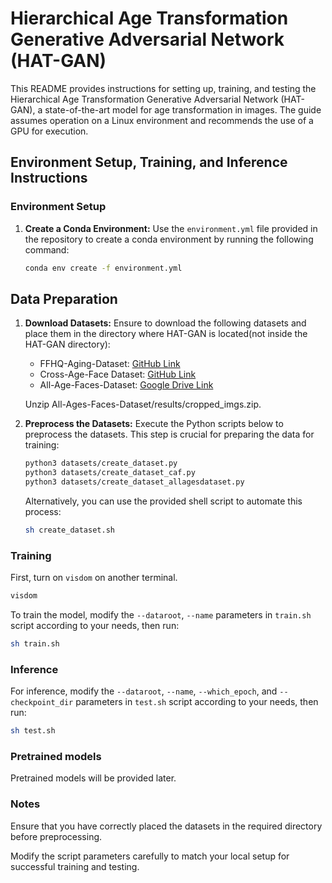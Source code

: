 # Hierarchical Age Transformation Generative Adversarial Network (HAT-GAN)

This README provides instructions for setting up, training, and testing the Hierarchical Age Transformation Generative Adversarial Network (HAT-GAN), a state-of-the-art model for age transformation in images. The guide assumes operation on a Linux environment and recommends the use of a GPU for execution.

## Environment Setup, Training, and Inference Instructions

### Environment Setup

1. **Create a Conda Environment:**
   Use the `environment.yml` file provided in the repository to create a conda environment by running the following command:
   ```bash
   conda env create -f environment.yml

## Data Preparation

1. **Download Datasets:**
   Ensure to download the following datasets and place them in the directory where HAT-GAN is located(not inside the HAT-GAN directory):
   - FFHQ-Aging-Dataset: [GitHub Link](https://github.com/royorel/FFHQ-Aging-Dataset)
   - Cross-Age-Face Dataset: [GitHub Link](https://github.com/AvLab-CV/AgeTransGAN?tab=readme-ov-file#cross-age-face-dataset)
   - All-Age-Faces-Dataset: [Google Drive Link](https://drive.google.com/drive/folders/17l3dqmv7SjmQ1SFiP0aIvWbF2KNcFyuK?usp=sharing)

   Unzip All-Ages-Faces-Dataset/results/cropped_imgs.zip.

2. **Preprocess the Datasets:**
   Execute the Python scripts below to preprocess the datasets. This step is crucial for preparing the data for training:
   ```bash
   python3 datasets/create_dataset.py
   python3 datasets/create_dataset_caf.py
   python3 datasets/create_dataset_allagesdataset.py
   ```
   Alternatively, you can use the provided shell script to automate this process:
   ```bash
   sh create_dataset.sh
   ```

### Training

First, turn on `visdom` on another terminal.
```bash
visdom
```

To train the model, modify the `--dataroot`, `--name` parameters in `train.sh` script according to your needs, then run:
```bash
sh train.sh
```

### Inference

For inference, modify the `--dataroot`, `--name`, `--which_epoch`, and `--checkpoint_dir` parameters in `test.sh` script according to your needs, then run:
```bash
sh test.sh
```

### Pretrained models

Pretrained models will be provided later.

### Notes

Ensure that you have correctly placed the datasets in the required directory before preprocessing.

Modify the script parameters carefully to match your local setup for successful training and testing.
